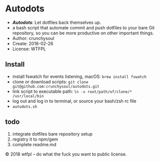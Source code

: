 # Autodots
- ___Autodots___: Let dotfiles back themselves up.
- a bash script that automate commit and push dotfiles to your bare Git repository, so you can be more productive on other important things. 
- Author: crunchysoul
- Create: 2018-02-26
- License: WTFPL

## Install
- install fswatch for events listening, macOS: `brew install fswatch`
- clone or download scripts: `git clone git@github.com:crunchysoul/autodots.git`
- link script to executable path: `ln -s root/path/of/clone/* /usr/local/bin`
- log out and log in to terminal, or source your bash/zsh rc file
- `autodots.sh`

## todo
1. integrate dotfiles bare repository setup
2. registry it to npm/gem
3. complete readme.md

© 2018 wtfpl – do what the fuck you want to public license.
